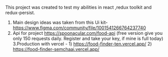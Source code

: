 This project was created to test my abilities in react ,redux toolkit and redux-persist.
1. Main design ideas was taken from this Ui kit- https://www.figma.com/community/file/1001541266764237740
2. Api for project https://spoonacular.com/food-api (free version give you only 150 requests daily. 
Register and take your key, if mine is full today)
3.Production with vercel - 1) https://food-finder-ten.vercel.app/ 2) https://food-finder-semchaai.vercel.app/
